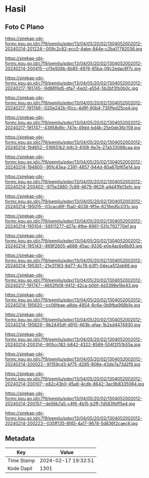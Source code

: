 # Hasil

## Foto C Plano

https://sirekap-obj-formc.kpu.go.id/c7f9/pemilu/pdpr/13/04/05/20/02/1304052002012-20240214-201224--009c2c82-ecc0-4abe-844e-c2ba17792036.jpg

https://sirekap-obj-formc.kpu.go.id/c7f9/pemilu/pdpr/13/04/05/20/02/1304052002012-20240214-200415--cf3e926b-6b85-4976-85ba-09c2edac8f7c.jpg

https://sirekap-obj-formc.kpu.go.id/c7f9/pemilu/pdpr/13/04/05/20/02/1304052002012-20240217-191745--9d98f6d5-dfa7-4ed2-a554-5b2bf3fb0b0c.jpg

https://sirekap-obj-formc.kpu.go.id/c7f9/pemilu/pdpr/13/04/05/20/02/1304052002012-20240217-191746--020e242b-f0cc-4d9f-90b4-735ffed25ce4.jpg

https://sirekap-obj-formc.kpu.go.id/c7f9/pemilu/pdpr/13/04/05/20/02/1304052002012-20240217-191747--43958d9c-747e-49dd-bd4b-25e0de36c159.jpg

https://sirekap-obj-formc.kpu.go.id/c7f9/pemilu/pdpr/13/04/05/20/02/1304052002012-20240214-194652--516651b2-b9c3-4108-9a7e-27a533088caa.jpg

https://sirekap-obj-formc.kpu.go.id/c7f9/pemilu/pdpr/13/04/05/20/02/1304052002012-20240214-194800--95fc43ea-2391-4857-944d-80a67bf65e14.jpg

https://sirekap-obj-formc.kpu.go.id/c7f9/pemilu/pdpr/13/04/05/20/02/1304052002012-20240214-200402--975e2880-7c89-4679-9629-a4d41fbf3efc.jpg

https://sirekap-obj-formc.kpu.go.id/c7f9/pemilu/pdpr/13/04/05/20/02/1304052002012-20240214-195015--03cacd9f-15a0-4038-9f5e-6218ed5c031c.jpg

https://sirekap-obj-formc.kpu.go.id/c7f9/pemilu/pdpr/13/04/05/20/02/1304052002012-20240214-195104--59511277-d27a-4fbe-8961-531c792770ef.jpg

https://sirekap-obj-formc.kpu.go.id/c7f9/pemilu/pdpr/13/04/05/20/02/1304052002012-20240214-195143--869f2605-a688-45ac-9336-e0e4ac6e6b93.jpg

https://sirekap-obj-formc.kpu.go.id/c7f9/pemilu/pdpr/13/04/05/20/02/1304052002012-20240214-195301--21e31183-8d77-4c78-b3f1-04eca512eb66.jpg

https://sirekap-obj-formc.kpu.go.id/c7f9/pemilu/pdpr/13/04/05/20/02/1304052002012-20240217-191747--4602fb18-9412-42ca-b0bf-4d3396e18e43.jpg

https://sirekap-obj-formc.kpu.go.id/c7f9/pemilu/pdpr/13/04/05/20/02/1304052002012-20240214-195620--cc06feae-a8da-4854-8c6a-0b9fbe968b1e.jpg

https://sirekap-obj-formc.kpu.go.id/c7f9/pemilu/pdpr/13/04/05/20/02/1304052002012-20240214-195829--9b2445df-d910-463b-afae-1b2ed4474930.jpg

https://sirekap-obj-formc.kpu.go.id/c7f9/pemilu/pdpr/13/04/05/20/02/1304052002012-20240214-200314--905cc182-b842-4322-8569-504f2f51b55a.jpg

https://sirekap-obj-formc.kpu.go.id/c7f9/pemilu/pdpr/13/04/05/20/02/1304052002012-20240214-200022--91159cd3-bf75-4285-806e-43de7a73d2f9.jpg

https://sirekap-obj-formc.kpu.go.id/c7f9/pemilu/pdpr/13/04/05/20/02/1304052002012-20240214-200107--e82c43b0-45a6-4cdb-8642-3ac9b8335084.jpg

https://sirekap-obj-formc.kpu.go.id/c7f9/pemilu/pdpr/13/04/05/20/02/1304052002012-20240214-200157--de56b7a5-c4f6-4b15-b2ff-7d583fbff5e4.jpg

https://sirekap-obj-formc.kpu.go.id/c7f9/pemilu/pdpr/13/04/05/20/02/1304052002012-20240214-200223--035ff135-8f45-4a17-9678-5d836f2caec6.jpg


## Metadata

| Key        | Value               |
| ---------- | ------------------- |
| Time Stamp | 2024-02-17 19:32:51 |
| Kode Dapil | 1301                |




